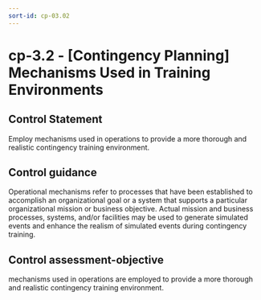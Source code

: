 ```yaml
---
sort-id: cp-03.02
---
```


# cp-3.2 - \[Contingency Planning\] Mechanisms Used in Training Environments

## Control Statement

Employ mechanisms used in operations to provide a more thorough and realistic contingency training environment.

## Control guidance

Operational mechanisms refer to processes that have been established to accomplish an organizational goal or a system that supports a particular organizational mission or business objective. Actual mission and business processes, systems, and/or facilities may be used to generate simulated events and enhance the realism of simulated events during contingency training.

## Control assessment-objective

mechanisms used in operations are employed to provide a more thorough and realistic contingency training environment.
